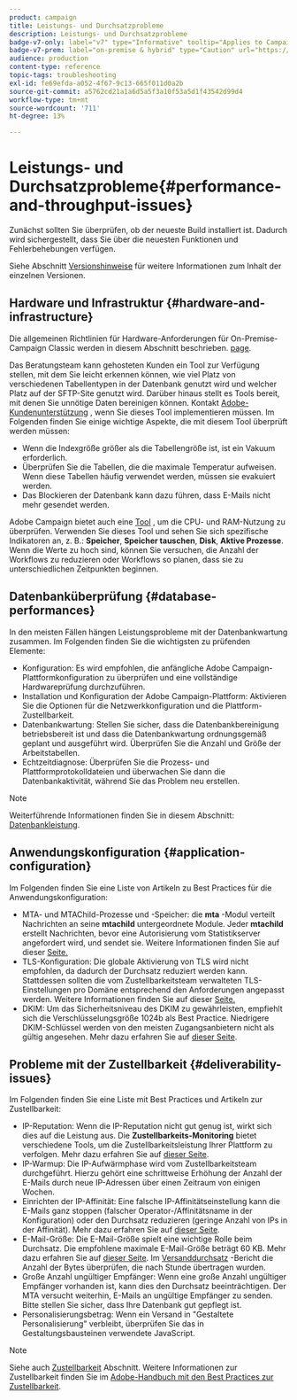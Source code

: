 ```yaml
---
product: campaign
title: Leistungs- und Durchsatzprobleme
description: Leistungs- und Durchsatzprobleme
badge-v7-only: label="v7" type="Informative" tooltip="Applies to Campaign Classic v7 only"
badge-v7-prem: label="on-premise & hybrid" type="Caution" url="https://experienceleague.adobe.com/docs/campaign-classic/using/installing-campaign-classic/architecture-and-hosting-models/hosting-models-lp/hosting-models.html?lang=en" tooltip="Applies to on-premise and hybrid deployments only"
audience: production
content-type: reference
topic-tags: troubleshooting
exl-id: fe69efda-a052-4f67-9c13-665f011d0a2b
source-git-commit: a5762cd21a1a6d5a5f3a10f53a5d1f43542d99d4
workflow-type: tm+mt
source-wordcount: '711'
ht-degree: 13%

---
```


# Leistungs- und Durchsatzprobleme{#performance-and-throughput-issues}



Zunächst sollten Sie überprüfen, ob der neueste Build installiert ist. Dadurch wird sichergestellt, dass Sie über die neuesten Funktionen und Fehlerbehebungen verfügen.

Siehe Abschnitt [Versionshinweise](../../rn/using/latest-release.md) für weitere Informationen zum Inhalt der einzelnen Versionen.

## Hardware und Infrastruktur {#hardware-and-infrastructure}

Die allgemeinen Richtlinien für Hardware-Anforderungen für On-Premise-Campaign Classic werden in diesem Abschnitt beschrieben. [page](https://helpx.adobe.com/de/campaign/kb/hardware-sizing-guide.html).

Das Beratungsteam kann gehosteten Kunden ein Tool zur Verfügung stellen, mit dem Sie leicht erkennen können, wie viel Platz von verschiedenen Tabellentypen in der Datenbank genutzt wird und welcher Platz auf der SFTP-Site genutzt wird. Darüber hinaus stellt es Tools bereit, mit denen Sie unnötige Daten bereinigen können. Kontakt [Adobe-Kundenunterstützung](https://helpx.adobe.com/de/enterprise/admin-guide.html/enterprise/using/support-for-experience-cloud.ug.html) , wenn Sie dieses Tool implementieren müssen. Im Folgenden finden Sie einige wichtige Aspekte, die mit diesem Tool überprüft werden müssen:

* Wenn die Indexgröße größer als die Tabellengröße ist, ist ein Vakuum erforderlich.
* Überprüfen Sie die Tabellen, die die maximale Temperatur aufweisen. Wenn diese Tabellen häufig verwendet werden, müssen sie evakuiert werden.
* Das Blockieren der Datenbank kann dazu führen, dass E-Mails nicht mehr gesendet werden.

Adobe Campaign bietet auch eine [Tool](../../production/using/monitoring-processes.md#manual-monitoring) , um die CPU- und RAM-Nutzung zu überprüfen. Verwenden Sie dieses Tool und sehen Sie sich spezifische Indikatoren an, z. B.: **Speicher**, **Speicher tauschen**, **Disk**, **Aktive Prozesse**. Wenn die Werte zu hoch sind, können Sie versuchen, die Anzahl der Workflows zu reduzieren oder Workflows so planen, dass sie zu unterschiedlichen Zeitpunkten beginnen.

## Datenbanküberprüfung {#database-performances}

In den meisten Fällen hängen Leistungsprobleme mit der Datenbankwartung zusammen. Im Folgenden finden Sie die wichtigsten zu prüfenden Elemente:

* Konfiguration: Es wird empfohlen, die anfängliche Adobe Campaign-Plattformkonfiguration zu überprüfen und eine vollständige Hardwareprüfung durchzuführen.
* Installation und Konfiguration der Adobe Campaign-Plattform: Aktivieren Sie die Optionen für die Netzwerkkonfiguration und die Plattform-Zustellbarkeit.
* Datenbankwartung: Stellen Sie sicher, dass die Datenbankbereinigung betriebsbereit ist und dass die Datenbankwartung ordnungsgemäß geplant und ausgeführt wird. Überprüfen Sie die Anzahl und Größe der Arbeitstabellen.
* Echtzeitdiagnose: Überprüfen Sie die Prozess- und Plattformprotokolldateien und überwachen Sie dann die Datenbankaktivität, während Sie das Problem neu erstellen.

>[!NOTE]
>
>Weiterführende Informationen finden Sie in diesem Abschnitt: [Datenbankleistung](../../production/using/database-performances.md).

## Anwendungskonfiguration {#application-configuration}

Im Folgenden finden Sie eine Liste von Artikeln zu Best Practices für die Anwendungskonfiguration:

* MTA- und MTAChild-Prozesse und -Speicher: die **mta** -Modul verteilt Nachrichten an seine **mtachild** untergeordnete Module. Jeder **mtachild** erstellt Nachrichten, bevor eine Autorisierung vom Statistikserver angefordert wird, und sendet sie. Weitere Informationen finden Sie auf dieser [Seite.](../../installation/using/email-deliverability.md)
* TLS-Konfiguration: Die globale Aktivierung von TLS wird nicht empfohlen, da dadurch der Durchsatz reduziert werden kann. Stattdessen sollten die vom Zustellbarkeitsteam verwalteten TLS-Einstellungen pro Domäne entsprechend den Anforderungen angepasst werden. Weitere Informationen finden Sie auf dieser [Seite.](../../installation/using/email-deliverability.md#mx-configuration)
* DKIM: Um das Sicherheitsniveau des DKIM zu gewährleisten, empfiehlt sich die Verschlüsselungsgröße 1024b als Best Practice. Niedrigere DKIM-Schlüssel werden von den meisten Zugangsanbietern nicht als gültig angesehen. Mehr dazu erfahren Sie auf [dieser Seite](https://experienceleague.adobe.com/docs/deliverability-learn/deliverability-best-practice-guide/transition-process/infrastructure.html?lang=de#authentication).

## Probleme mit der Zustellbarkeit {#deliverability-issues}

Im Folgenden finden Sie eine Liste mit Best Practices und Artikeln zur Zustellbarkeit:

* IP-Reputation: Wenn die IP-Reputation nicht gut genug ist, wirkt sich dies auf die Leistung aus. Die **Zustellbarkeits-Monitoring** bietet verschiedene Tools, um die Zustellbarkeitsleistung Ihrer Plattform zu verfolgen. Mehr dazu erfahren Sie auf [dieser Seite](../../delivery/using/monitoring-deliverability.md).
* IP-Warmup: Die IP-Aufwärmphase wird vom Zustellbarkeitsteam durchgeführt. Hierzu gehört eine schrittweise Erhöhung der Anzahl der E-Mails durch neue IP-Adressen über einen Zeitraum von einigen Wochen.
* Einrichten der IP-Affinität: Eine falsche IP-Affinitätseinstellung kann die E-Mails ganz stoppen (falscher Operator-/Affinitätsname in der Konfiguration) oder den Durchsatz reduzieren (geringe Anzahl von IPs in der Affinität). Mehr dazu erfahren Sie auf [dieser Seite](../../installation/using/email-deliverability.md#list-of-ip-addresses-to-use).
* E-Mail-Größe: Die E-Mail-Größe spielt eine wichtige Rolle beim Durchsatz. Die empfohlene maximale E-Mail-Größe beträgt 60 KB. Mehr dazu erfahren Sie auf [dieser Seite](https://helpx.adobe.com/legal/product-descriptions/campaign.html). Im [Versanddurchsatz](../../reporting/using/global-reports.md#delivery-throughput) -Bericht die Anzahl der Bytes überprüfen, die nach Stunde übertragen wurden.
* Große Anzahl ungültiger Empfänger: Wenn eine große Anzahl ungültiger Empfänger vorhanden ist, kann dies den Durchsatz beeinträchtigen. Der MTA versucht weiterhin, E-Mails an ungültige Empfänger zu senden. Bitte stellen Sie sicher, dass Ihre Datenbank gut gepflegt ist.
* Personalisierungsbetrag: Wenn ein Versand in &quot;Gestaltete Personalisierung&quot; verbleibt, überprüfen Sie das in Gestaltungsbausteinen verwendete JavaScript.

>[!NOTE]
>
>Siehe auch [Zustellbarkeit](../../delivery/using/about-deliverability.md) Abschnitt. Weitere Informationen zur Zustellbarkeit finden Sie im [Adobe-Handbuch mit den Best Practices zur Zustellbarkeit](https://experienceleague.adobe.com/docs/deliverability-learn/deliverability-best-practice-guide/introduction.html?lang=de).
